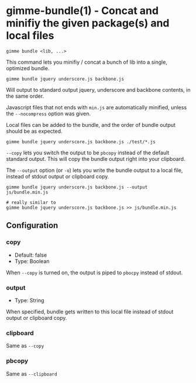 gimme-bundle(1) - Concat and minifiy the given package(s) and local files
=========================================================================

    gimme bundle <lib, ...>


This command lets you minifiy / concat a bunch of lib into a single,
optimized bundle.

    gimme bundle jquery underscore.js backbone.js

Will output to standard output jquery, underscore and backbone contents,
in the same order.

Javascript files that not ends with `min.js` are automatically minified,
unless the `--nocompress` option was given.

Local files can be added to the bundle, and the order of bundle output
should be as expected.

    gimme bundle jquery underscore.js backbone.js ./test/*.js

`--copy` lets you switch the output to be `pbcopy` instead of the
default standard output. This will copy the bundle output right into
your clipboard.

The `--output` option (or `-o`) lets you write the bundle output to a
local file, instead of stdout output or clipboard copy.

    gimme bundle jquery underscore.js backbone.js --output js/bundle.min.js

    # really similar to
    gimme bundle jquery underscore.js backbone.js >> js/bundle.min.js


## Configuration

### copy

* Default: false
* Type: Boolean

When `--copy` is turned on, the output is piped to `pbocpy` instead of
stdout.

### output

* Type: String

When specified, bundle gets written to this local file instead of stdout
output or clipboard copy.

### clipboard

Same as `--copy`

### pbcopy

Same as `--clipboard`

